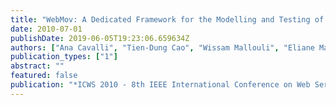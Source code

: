 ```yaml
---
title: "WebMov: A Dedicated Framework for the Modelling and Testing of Web Services Composition"
date: 2010-07-01
publishDate: 2019-06-05T19:23:06.659634Z
authors: ["Ana Cavalli", "Tien-Dung Cao", "Wissam Mallouli", "Eliane Martins", "Andrey Sadovykh", "Sébastien Salva", "Fatiha Zaidi"]
publication_types: ["1"]
abstract: ""
featured: false
publication: "*ICWS 2010 - 8th IEEE International Conference on Web Services*"
---
```


